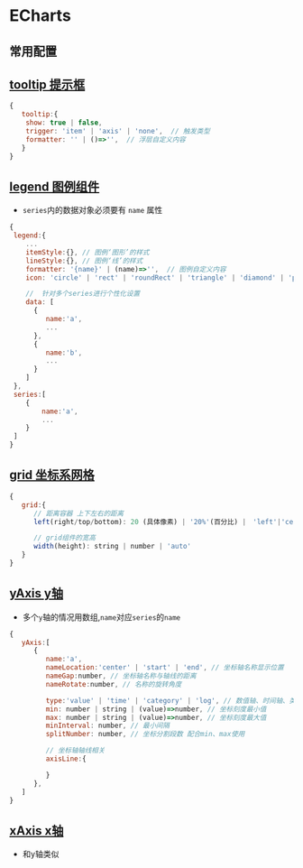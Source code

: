 # ECharts

## 常用配置

## [tooltip 提示框](https://echarts.apache.org/zh/option.html#tooltip)

```javascript
{
   tooltip:{
    show: true | false,
    trigger: 'item' | 'axis' | 'none',  // 触发类型
    formatter: '' | ()=>'',  // 浮层自定义内容 
   } 
}
```

## [legend 图例组件](https://echarts.apache.org/zh/option.html#legend)

+ `series`内的数据对象必须要有 `name` 属性

```javascript
{
 legend:{
    ...
    itemStyle:{}, // 图例‘图形’的样式
    lineStyle:{}, // 图例‘线’的样式
    formatter: '{name}' | (name)=>'',  // 图例自定义内容
    icon: 'circle' | 'rect' | 'roundRect' | 'triangle' | 'diamond' | 'pin' | 'arrow' | 'none' // 图例项的icon

    //  针对多个series进行个性化设置
    data: [
      {
         name:'a',
         ...
      },
      {
         name:'b',
         ...
      }
    ]
 },
 series:[
    {
        name:'a',
        ...
    }
 ]
}
```

## [grid 坐标系网格](https://echarts.apache.org/zh/option.html#grid)

```javascript
{
   grid:{
      // 距离容器 上下左右的距离
      left(right/top/bottom): 20 (具体像素) | '20%'(百分比) |　'left'|'center'|'middle'|'right'|'bottom'|'top',

      // grid组件的宽高
      width(height): string | number | 'auto'
   }
}
```

## [yAxis y轴](https://echarts.apache.org/zh/option.html#yAxis)

+ 多个`y`轴的情况用数组,`name`对应`series`的`name`

```javascript
{
   yAxis:[
      {
         name:'a',
         nameLocation:'center' | 'start' | 'end', // 坐标轴名称显示位置
         nameGap:number, // 坐标轴名称与轴线的距离
         nameRotate:number, // 名称的旋转角度

         type:'value' | 'time' | 'category' | 'log', // 数值轴、时间轴、类目轴、对数轴
         min: number | string | (value)=>number, // 坐标刻度最小值
         max: number | string | (value)=>number, // 坐标刻度最大值
         minInterval: number, // 最小间隔
         splitNumber: number, // 坐标分割段数 配合min、max使用

         // 坐标轴轴线相关
         axisLine:{

         }
      },
   ]
}
```

## [xAxis x轴](https://echarts.apache.org/zh/option.html#xAxis)

+ 和y轴类似